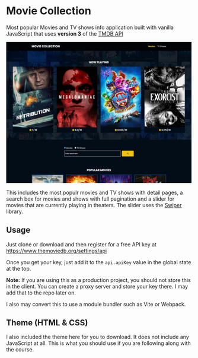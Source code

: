 # Movie Collection
 Most popular Movies and TV shows info application built with vanilla JavaScript that uses **version 3** of the [TMDB API](https://developers.themoviedb.org/3)

<img src="readmeImages/1.jpg" width="500">

This includes the most populr movies and TV shows with detail pages, a search box for movies and shows with full pagination and a slider for movies that are currently playing in theaters. The slider uses the [Swiper](https://swiperjs.com) library.

## Usage

Just clone or download and then register for a free API key at https://www.themoviedb.org/settings/api

Once you get your key, just add it to the `api.apiKey` value in the global state at the top.

**Note:** If you are using this as a production project, you should not store this in the client. You can create a proxy server and store your key there. I may add that to the repo later on.

I also may convert this to use a module bundler such as Vite or Webpack.

## Theme (HTML & CSS)

I also included the theme here for you to download. It does not include any JavaScript at all. This is what you should use if you are following along with the course.
